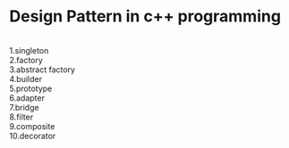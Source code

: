 # Design Pattern in c++ programming
<br>
1.singleton
<br>
2.factory
<br>
3.abstract factory
<br>
4.builder
<br>
5.prototype
<br>
6.adapter
<br>
7.bridge
<br>
8.filter
<br>
9.composite
<br>
10.decorator
